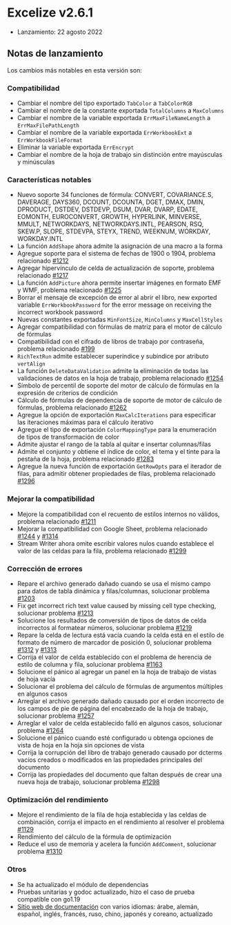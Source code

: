# Excelize v2.6.1

* Lanzamiento: 22 agosto 2022

## Notas de lanzamiento

Los cambios más notables en esta versión son:

### Compatibilidad

* Cambiar el nombre del tipo exportado `TabColor` a `TabColorRGB`
* Cambiar el nombre de la constante exportada `TotalColumns` a `MaxColumns`
* Cambiar el nombre de la variable exportada `ErrMaxFileNameLength` a `ErrMaxFilePathLength`
* Cambiar el nombre de la variable exportada `ErrWorkbookExt` a `ErrWorkbookFileFormat`
* Eliminar la variable exportada `ErrEncrypt`
* Cambiar el nombre de la hoja de trabajo sin distinción entre mayúsculas y minúsculas

### Características notables

* Nuevo soporte 34 funciones de fórmula: CONVERT, COVARIANCE.S, DAVERAGE, DAYS360, DCOUNT, DCOUNTA, DGET, DMAX, DMIN, DPRODUCT, DSTDEV, DSTDEVP, DSUM, DVAR, DVARP, EDATE, EOMONTH, EUROCONVERT, GROWTH, HYPERLINK, MINVERSE, MMULT, NETWORKDAYS, NETWORKDAYS.INTL, PEARSON, RSQ, SKEW.P, SLOPE, STDEVPA, STEYX, TREND, WEEKNUM, WORKDAY, WORKDAY.INTL
* La función `AddShape` ahora admite la asignación de una macro a la forma
* Agregue soporte para el sistema de fechas de 1900 o 1904, problema relacionado [#1212](https://github.com/xuri/excelize/issues/1212)
* Agregar hipervínculo de celda de actualización de soporte, problema relacionado [#1217](https://github.com/xuri/excelize/issues/1217)
* La función `AddPicture` ahora permite insertar imágenes en formato EMF y WMF, problema relacionado [#1225](https://github.com/xuri/excelize/issues/1225)
* Borrar el mensaje de excepción de error al abrir el libro, new exported variable `ErrWorkbookPassword` for the error message on receiving the incorrect workbook password
* Nuevas constantes exportadas `MinFontSize`, `MinColumns` y `MaxCellStyles`
* Agregar compatibilidad con fórmulas de matriz para el motor de cálculo de fórmulas
* Compatibilidad con el cifrado de libros de trabajo por contraseña, problema relacionado [#199](https://github.com/xuri/excelize/issues/199)
* `RichTextRun` admite establecer superíndice y subíndice por atributo `vertAlign`
* La función `DeleteDataValidation` admite la eliminación de todas las validaciones de datos en la hoja de trabajo, problema relacionado [#1254](https://github.com/xuri/excelize/issues/1254)
* Símbolo de percentil de soporte del motor de cálculo de fórmulas en la expresión de criterios de condición
* Cálculo de fórmulas de dependencia de soporte de motor de cálculo de fórmulas, problema relacionado [#1262](https://github.com/xuri/excelize/issues/1262)
* Agregue la opción de exportación `MaxCalcIterations` para especificar las iteraciones máximas para el cálculo iterativo
* Agregue el tipo de exportación `ColorMappingType` para la enumeración de tipos de transformación de color
* Admite ajustar el rango de la tabla al quitar e insertar columnas/filas
* Admite el conjunto y obtiene el índice de color, el tema y el tinte para la pestaña de la hoja, problema relacionado [#1283](https://github.com/xuri/excelize/issues/1283)
* Agregue la nueva función de exportación `GetRowOpts` para el iterador de filas, para admitir obtener propiedades de filas, problema relacionado [#1296](https://github.com/xuri/excelize/issues/1296)

### Mejorar la compatibilidad

* Mejore la compatibilidad con el recuento de estilos internos no válidos, problema relacionado [#1211](https://github.com/xuri/excelize/issues/1211)
* Mejorar la compatibilidad con Google Sheet, problema relacionado [#1244](https://github.com/xuri/excelize/issues/1244) y [#1314](https://github.com/xuri/excelize/issues/1314)
* Stream Writer ahora omite escribir valores nulos cuando establece el valor de las celdas para la fila, problema relacionado [#1299](https://github.com/xuri/excelize/issues/1299)

### Corrección de errores

* Repare el archivo generado dañado cuando se usa el mismo campo para datos de tabla dinámica y filas/columnas, solucionar problema [#1203](https://github.com/xuri/excelize/issues/1203)
* Fix get incorrect rich text value caused by missing cell type checking, solucionar problema [#1213](https://github.com/xuri/excelize/issues/1213)
* Solucione los resultados de conversión de tipos de datos de celda incorrectos al formatear números, solucionar problema [#1219](https://github.com/xuri/excelize/issues/1219)
* Repare la celda de lectura está vacía cuando la celda está en el estilo de formato de número de marcador de posición 0, solucionar problema [#1312](https://github.com/xuri/excelize/issues/1312) y [#1313](https://github.com/xuri/excelize/issues/1313)
* Corrija el valor de celda establecido con el problema de herencia de estilo de columna y fila, solucionar problema [#1163](https://github.com/xuri/excelize/issues/1163)
* Solucione el pánico al agregar un panel en la hoja de trabajo de vistas de hoja vacía
* Solucionar el problema del cálculo de fórmulas de argumentos múltiples en algunos casos
* Arreglar el archivo generado dañado causado por el orden incorrecto de los campos de pie de página del encabezado de la hoja de trabajo, solucionar problema [#1257](https://github.com/xuri/excelize/issues/1257)
* Arreglar el valor de celda establecido falló en algunos casos, solucionar problema [#1264](https://github.com/xuri/excelize/issues/1264)
* Solucione el pánico cuando esté configurado u obtenga opciones de vista de hoja en la hoja sin opciones de vista
* Corrija la corrupción del libro de trabajo generado causado por dcterms vacíos creados o modificados en las propiedades principales del documento
* Corrija las propiedades del documento que faltan después de crear una nueva hoja de trabajo, solucionar problema [#1298](https://github.com/xuri/excelize/issues/1298)

### Optimización del rendimiento

* Mejore el rendimiento de la fila de hoja establecida y las celdas de combinación, corrija el impacto en el rendimiento al resolver el problema [#1129](https://github.com/xuri/excelize/issues/1129)
* Rendimiento del cálculo de la fórmula de optimización
* Reduce el uso de memoria y acelera la función `AddComment`, solucionar problema [#1310](https://github.com/xuri/excelize/issues/1310)

### Otros

* Se ha actualizado el módulo de dependencias
* Pruebas unitarias y godoc actualizado, hizo el caso de prueba compatible con go1.19
* [Sitio web de documentación](https://xuri.me/excelize) con varios idiomas: árabe, alemán, español, inglés, francés, ruso, chino, japonés y coreano, actualizado
